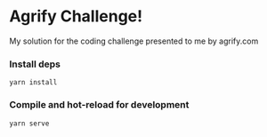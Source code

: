 # Agrify Challenge!

My solution for the coding challenge presented to me by agrify.com

### Install deps
```
yarn install
```

### Compile and hot-reload for development
```
yarn serve
```
